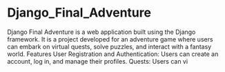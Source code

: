 # Django_Final_Adventure
Django Final Adventure is a web application built using the Django framework. It is a project developed for an adventure game where users can embark on virtual quests, solve puzzles, and interact with a fantasy world.  Features User Registration and Authentication: Users can create an account, log in, and manage their profiles. Quests: Users can vi
